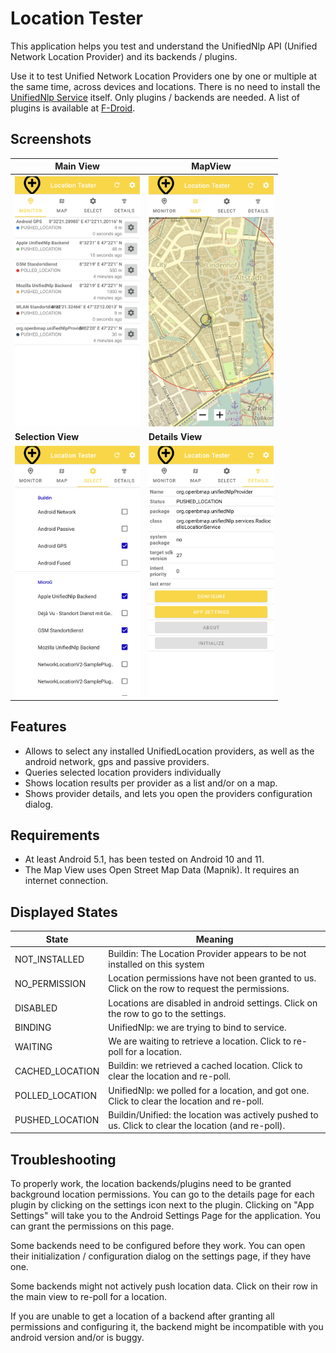 Location Tester
===============

This application helps you test and understand the UnifiedNlp API 
(Unified Network Location Provider) and its backends / plugins.
 
Use it to test Unified Network Location Providers one by one
or multiple at the same time, across devices and locations. There is 
no need to install the [UnifiedNlp Service](https://github.com/microg/UnifiedNlp) 
itself. Only plugins / backends are needed. A list of plugins is 
available at [F-Droid](https://f-droid.org/en/packages/com.google.android.gms/).

## Screenshots

**Main View** | **MapView**
--- | ---
<img src="public/screenshots/locationtester_main_view.png" alt="Main View" width="200"/>|<img src="public/screenshots/locationtester_map_view.jpg" alt="Map View" width="200"/>
**Selection View** | **Details View**
<img src="public/screenshots/locationtester_selection_view.png" alt="Selection View" width="200"/>|<img src="public/screenshots/locationtester_details_view.png" alt="Details View" width="200"/>


## Features
* Allows to select any installed UnifiedLocation providers,
  as well as the android network, gps and passive providers.
* Queries selected location providers individually
* Shows location results per provider as a list and/or on a map.
* Shows provider details, and lets you open the providers
  configuration dialog.

## Requirements

* At least Android 5.1, has been tested on Android 10 and 11.
* The Map View uses Open Street Map Data (Mapnik).
  It requires an internet connection.
  
## Displayed States

| State              | Meaning                                                  |
| ------------------ | -------------------------------------------------------- | 
| NOT_INSTALLED      | Buildin: The Location Provider appears to be not installed on this system  
| NO_PERMISSION      | Location permissions have not been granted to us. Click on the row to request the permissions.
| DISABLED           | Locations are disabled in android settings. Click on the row to go to the settings.
| BINDING            | UnifiedNlp: we are trying to bind to service.               |
| WAITING            | We are waiting to retrieve a location. Click to re-poll for a location.   |
| CACHED_LOCATION    | Buildin: we retrieved a cached location. Click to clear the location and re-poll. |
| POLLED_LOCATION    | UnifiedNlp: we polled for a location, and got one. Click to clear the location and re-poll. |
| PUSHED_LOCATION    | Buildin/Unified: the location was actively pushed to us. Click to clear the location (and re-poll).  |

## Troubleshooting

To properly work, the location backends/plugins need to be granted background
location permissions. You can go to the details page for each plugin by clicking
on the settings icon next to the plugin. Clicking on "App Settings" will
take you to the Android Settings Page for the application. 
You can grant the permissions on this page.

Some backends need to be configured before they work. You can open their 
initialization / configuration dialog on the settings page, if they have one.

Some backends might not actively push location data. Click on their row in the main view
to re-poll for a location.

If you are unable to get a location of a backend after granting all permissions and
configuring it, the backend might be incompatible with you android version and/or
is buggy. 